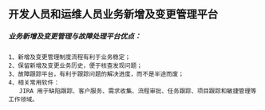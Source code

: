 开发人员和运维人员业务新增及变更管理平台
----------------------------------------

##### 业务新增及变更管理与故障处理平台优点：
```text
1、新增及变更管理制度流程有利于业务稳定；
2、保留新增及变更业务历史，便于核查发现问题；
3、故障跟踪平台，有利于跟踪问题的解决进度，而不是半途而废；
4、相关常用软件：
   JIRA 用于缺陷跟踪、客户服务、需求收集、流程审批、任务跟踪、项目跟踪和敏捷管理等工作领域。

```